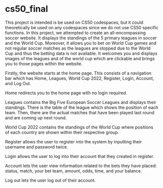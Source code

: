 # cs50_final
This project is intended is be used on CS50 codespaces, but it could theoretically be used on any codespaces since we do not use CS50 specific functions. In this project, we attempted to create an all-encompassing soccer website. It displays the standings of the 5 primary leagues in soccer and the World Cup. Moreover, it allows you to bet on World Cup games and not regular soccer matches as the leagues are stopped due to the World Cup and thus the betting data is not available. It welcomes you and displays images of the leagues and of the world cup which are clickable and brings you to those pages within the website.

Firstly, the website starts at the home page. This consists of a navigation bar which has Home, Leagues, World Cup 2022, Register, Login, Account, and Log Out.

Home redirects you to the home page with no login required.

Leagues contains the Big Five European Soccer Leagues and displays their standings. There is the table of the league which shows the position of each team. Then, there are the actual matches that have been played last round and are coming up next round.

World Cup 2022 contains the standings of the World Cup where positions of each country are shown within their respective group.

Register allows the user to register into the system by inputting their username and password twice.

Login allows the user to log into their account that they created in register.

Account lets the user view information related to the bets they have placed: status, match, your bet team, amount, odds, time, and your balance.

Log out lets the user log out of their account.
